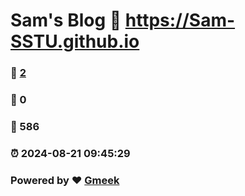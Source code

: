 # Sam's Blog :link: https://Sam-SSTU.github.io 
### :page_facing_up: [2](https://Sam-SSTU.github.io/tag.html) 
### :speech_balloon: 0 
### :hibiscus: 586 
### :alarm_clock: 2024-08-21 09:45:29 
### Powered by :heart: [Gmeek](https://github.com/Meekdai/Gmeek)
